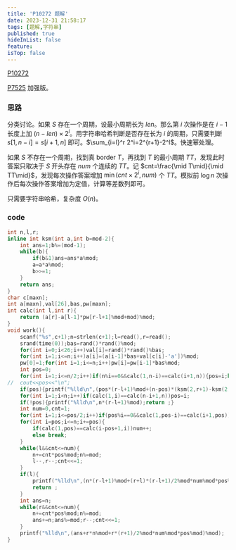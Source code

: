 ```yaml
---
title: 'P10272 题解'
date: 2023-12-31 21:58:17
tags: [题解,字符串]
published: true
hideInList: false
feature: 
isTop: false
---
```

[P10272](https://www.luogu.com.cn/problem/P10272)

[P7525](https://www.luogu.com.cn/problem/P7525) 加强版。

### 思路

分类讨论。如果 $S$ 存在一个周期，设最小周期长为 $len$。那么第 $i$ 次操作是在 $i-1$长度上加 $(n-len)\times 2^i$。用字符串哈希判断是否存在长为 $i$ 的周期，只需要判断 $s[1,n-i]=s[i+1,n]$ 即可。$\sum_{i=l}^r 2^i=2^{r+1}-2^l$。快速幂处理。

如果 $S$ 不存在一个周期，找到真 border $T$，再找到 $T$ 的最小周期 $TT$，发现此时答案只取决于 $S$ 开头存在 $num$ 个连续的 $TT$。记 $cnt=\frac{\mid T\mid}{\mid TT\mid}$，发现每次操作答案增加 $\min(cnt\times 2^i,num)$ 个 $TT$。模拟前 $\log n$ 次操作后每次操作答案增加为定值，计算等差数列即可。

只需要字符串哈希，复杂度 $O(n)$。

### code

```cpp
int n,l,r;
inline int ksm(int a,int b=mod-2){
	int ans=1;b%=(mod-1);
	while(b){
		if(b&1)ans=ans*a%mod;
		a=a*a%mod;
		b>>=1;
	}
	return ans;
}
char c[maxn];
int a[maxn],val[26],bas,pw[maxn];
int calc(int l,int r){
	return (a[r]-a[l-1]*pw[r-l+1]%mod+mod)%mod;
}
void work(){
	scanf("%s",c+1);n=strlen(c+1);l=read(),r=read();
	srand(time(0));bas=rand()*rand()%mod;
	for(int i=0;i<26;i++)val[i]=rand()*rand()%bas;
	for(int i=1;i<=n;i++)a[i]=(a[i-1]*bas+val[c[i]-'a'])%mod;
	pw[0]=1;for(int i=1;i<=n;i++)pw[i]=pw[i-1]*bas%mod;
	int pos=0;
	for(int i=1;i<=n/2;i++)if(n%i==0&&calc(1,n-i)==calc(i+1,n)){pos=i;break;}
//	cout<<pos<<"\n";
	if(pos){printf("%lld\n",(pos*(r-l+1)%mod+(n-pos)*(ksm(2,r+1)-ksm(2,l)+mod)%mod)%mod);return ;}
	for(int i=1;i<n;i++)if(calc(1,i)==calc(n-i+1,n))pos=i;
	if(!pos){printf("%lld\n",n*(r-l+1)%mod);return ;}
	int num=0,cnt=1;
	for(int i=1;i<=pos/2;i++)if(pos%i==0&&calc(1,pos-i)==calc(i+1,pos)){cnt=pos/i;pos=i;break;}
	for(int i=pos;i<=n;i+=pos){
		if(calc(1,pos)==calc(i-pos+1,i))num++;
		else break;
	}
	while(l&&cnt<=num){
		n+=cnt*pos%mod;n%=mod;
		l--,r--;cnt<<=1;
	}
	if(l){
		printf("%lld\n",(n*(r-l+1)%mod+(r+l)*(r-l+1)/2%mod*num%mod*pos%mod)%mod);
		return ;
	}
	int ans=n;
	while(r&&cnt<=num){
		n+=cnt*pos%mod;n%=mod;
		ans+=n;ans%=mod;r--;cnt<<=1;
	}
	printf("%lld\n",(ans+r*n%mod+r*(r+1)/2%mod*num%mod*pos%mod)%mod);
}
```